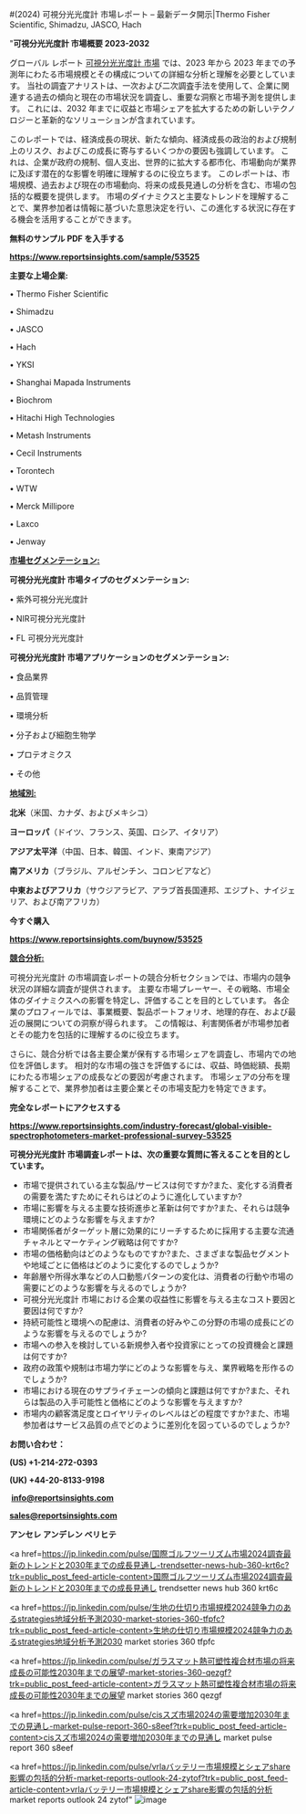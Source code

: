 #(2024) 可視分光光度計 市場レポート – 最新データ開示|Thermo Fisher Scientific, Shimadzu, JASCO, Hach

"<strong>可視分光光度計 市場概要 2023-2032</strong>

グローバル レポート <a href=https://www.reportsinsights.com/sample/53525>可視分光光度計 市場</a> では、2023 年から 2023 年までの予測年にわたる市場規模とその構成についての詳細な分析と理解を必要としています。 当社の調査アナリストは、一次および二次調査手法を使用して、企業に関連する過去の傾向と現在の市場状況を調査し、重要な洞察と市場予測を提供します。 これには、2032 年までに収益と市場シェアを拡大​​するための新しいテクノロジーと革新的なソリューションが含まれています。

このレポートでは、経済成長の現状、新たな傾向、経済成長の政治的および規制上のリスク、およびこの成長に寄与するいくつかの要因も強調しています。 これは、企業が政府の規制、個人支出、世界的に拡大する都市化、市場動向が業界に及ぼす潜在的な影響を明確に理解するのに役立ちます。 このレポートは、市場規模、過去および現在の市場動向、将来の成長見通しの分析を含む、市場の包括的な概要を提供します。 市場のダイナミクスと主要なトレンドを理解することで、業界参加者は情報に基づいた意思決定を行い、この進化する状況に存在する機会を活用することができます。

<strong><b>無料のサンプル PDF を入手する</b></strong>

<a href=https://www.reportsinsights.com/sample/53525><strong><u>https://www.reportsinsights.com/sample/53525</u></strong></a>

<strong>主要な上場企業:</strong>

• Thermo Fisher Scientific

• Shimadzu

• JASCO

• Hach

• YKSI

• Shanghai Mapada Instruments

• Biochrom

• Hitachi High Technologies

• Metash Instruments

• Cecil Instruments

• Torontech

• WTW

• Merck Millipore

• Laxco

• Jenway

<strong><u>市場セグメンテーション</u></strong><strong><u>:</u></strong>

<strong>可視分光光度計 市場タイプのセグメンテーション:</strong>

• 紫外可視分光光度計

• NIR可視分光光度計

• FL 可視分光光度計

<strong>可視分光光度計 市場アプリケーションのセグメンテーション:</strong>

• 食品業界

• 品質管理

• 環境分析

• 分子および細胞生物学

• プロテオミクス

• その他

<strong><u>地域別</u></strong><strong><u>:</u></strong>

<strong>北米</strong>（米国、カナダ、およびメキシコ）

<strong>ヨーロッパ</strong>（ドイツ、フランス、英国、ロシア、イタリア）

<strong>アジア太平洋</strong>（中国、日本、韓国、インド、東南アジア）

<strong>南アメリカ</strong>（ブラジル、アルゼンチン、コロンビアなど）

<strong>中東およびアフリカ</strong>（サウジアラビア、アラブ首長国連邦、エジプト、ナイジェリア、および南アフリカ）

<strong>今すぐ購入</strong>

<a href=https://www.reportsinsights.com/buynow/53525><strong><u>https://www.reportsinsights.com/buynow/53525</u></strong></a>

<strong><u>競合分析:</u></strong>

可視分光光度計 の市場調査レポートの競合分析セクションでは、市場内の競争状況の詳細な調査が提供されます。 主要な市場プレーヤー、その戦略、市場全体のダイナミクスへの影響を特定し、評価することを目的としています。 各企業のプロフィールでは、事業概要、製品ポートフォリオ、地理的存在、および最近の展開についての洞察が得られます。 この情報は、利害関係者が市場参加者とその能力を包括的に理解するのに役立ちます。

さらに、競合分析では各主要企業が保有する市場シェアを調査し、市場内での地位を評価します。 相対的な市場の強さを評価するには、収益、時価総額、長期にわたる市場シェアの成長などの要因が考慮されます。 市場シェアの分布を理解することで、業界参加者は主要企業とその市場支配力を特定できます。

<strong>完全なレポートにアクセスする</strong>

<a href=https://www.reportsinsights.com/industry-forecast/global-visible-spectrophotometers-market-professional-survey-53525><strong><u><b>https://www.reportsinsights.com/industry-forecast/global-visible-spectrophotometers-market-professional-survey-53525</b></u></strong></a>

<strong><b>可視分光光度計 市場調査レポートは、次の重要な質問に答えることを目的としています。</b></strong>
<ul>
  <li>市場で提供されている主な製品/サービスは何ですか?また、変化する消費者の需要を満たすためにそれらはどのように進化していますか?</li>
  <li>市場に影響を与える主要な技術進歩と革新は何ですか?また、それらは競争環境にどのような影響を与えますか?</li>
  <li>市場関係者がターゲット層に効果的にリーチするために採用する主要な流通チャネルとマーケティング戦略は何ですか?</li>
  <li>市場の価格動向はどのようなものですか?また、さまざまな製品セグメントや地域ごとに価格はどのように変化するのでしょうか?</li>
  <li>年齢層や所得水準などの人口動態パターンの変化は、消費者の行動や市場の需要にどのような影響を与えるのでしょうか?</li>
  <li>可視分光光度計 市場における企業の収益性に影響を与える主なコスト要因と要因は何ですか?</li>
  <li>持続可能性と環境への配慮は、消費者の好みやこの分野の市場の成長にどのような影響を与えるのでしょうか?</li>
  <li>市場への参入を検討している新規参入者や投資家にとっての投資機会と課題は何ですか?</li>
  <li>政府の政策や規制は市場力学にどのような影響を与え、業界戦略を形作るのでしょうか?</li>
  <li>市場における現在のサプライチェーンの傾向と課題は何ですか?また、それらは製品の入手可能性と価格にどのような影響を与えますか?</li>
  <li>市場内の顧客満足度とロイヤリティのレベルはどの程度ですか?また、市場参加者はサービス品質の点でどのように差別化を図っているのでしょうか?</li>
</ul>
<strong>お問い合わせ：</strong>

<strong>(US) +1-214-272-0393</strong>

<strong>(UK) +44-20-8133-9198</strong>

<strong> </strong><a href=info@reportsinsights.com><strong><u>info@reportsinsights.com</u></strong></a>

<a href=sales@reportsinsights.com><strong><u>sales@reportsinsights.com</u></strong></a>

<strong>アンセレ アンデレン ベリヒテ</strong>

<a href=https://jp.linkedin.com/pulse/国際ゴルフツーリズム市場2024調査最新のトレンドと2030年までの成長見通し-trendsetter-news-hub-360-krt6c?trk=public_post_feed-article-content>国際ゴルフツーリズム市場2024調査最新のトレンドと2030年までの成長見通し trendsetter news hub 360 krt6c</a>

<a href=https://jp.linkedin.com/pulse/生地の仕切り市場規模2024競争力のあるstrategies地域分析予測2030-market-stories-360-tfpfc?trk=public_post_feed-article-content>生地の仕切り市場規模2024競争力のあるstrategies地域分析予測2030 market stories 360 tfpfc</a>

<a href=https://jp.linkedin.com/pulse/ガラスマット熱可塑性複合材市場の将来成長の可能性2030年までの展望-market-stories-360-qezgf?trk=public_post_feed-article-content>ガラスマット熱可塑性複合材市場の将来成長の可能性2030年までの展望 market stories 360 qezgf</a>

<a href=https://jp.linkedin.com/pulse/cisスズ市場2024の需要増加2030年までの見通し-market-pulse-report-360-s8eef?trk=public_post_feed-article-content>cisスズ市場2024の需要増加2030年までの見通し market pulse report 360 s8eef</a>

<a href=https://jp.linkedin.com/pulse/vrlaバッテリー市場規模とシェアshare影響の包括的分析-market-reports-outlook-24-zytof?trk=public_post_feed-article-content>vrlaバッテリー市場規模とシェアshare影響の包括的分析 market reports outlook 24 zytof</a>"
![image](https://github.com/aanak123/RIMarketer1/assets/158471119/b6fc419e-8696-4197-8cb1-d5402246b505)
